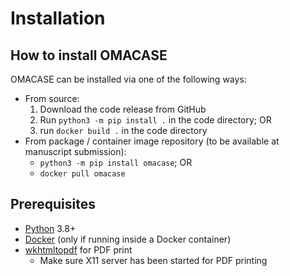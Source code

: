 # Installation

## How to install OMACASE
OMACASE can be installed via one of the following ways:
- From source:
    1. Download the code release from GitHub
    2. Run `python3 -m pip install .` in the code directory; OR
    3. run `docker build .` in the code directory
- From package / container image repository (to be available at manuscript submission):
    - `python3 -m pip install omacase`; OR
    - `docker pull omacase`

## Prerequisites
- [Python](https://www.python.org/) 3.8+
- [Docker](https://www.docker.com/) (only if running inside a Docker container)
- [wkhtmltopdf](https://github.com/JazzCore/python-pdfkit/wiki/Installing-wkhtmltopdf) for PDF print
    - Make sure X11 server has been started for PDF printing
